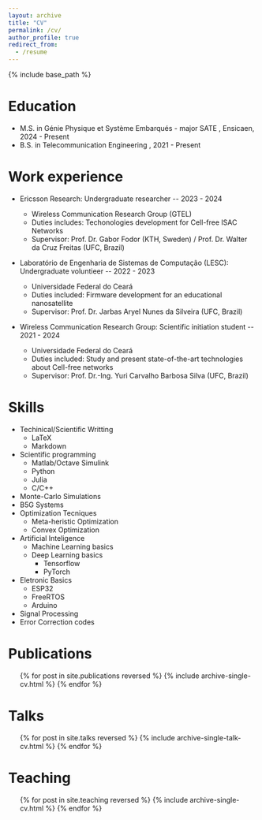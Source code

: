 ```yaml
---
layout: archive
title: "CV"
permalink: /cv/
author_profile: true
redirect_from:
  - /resume
---
```


{% include base_path %}

Education
======
* M.S. in Génie Physique et Système Embarqués - major SATE , Ensicaen, 2024 - Present
* B.S. in Telecommunication Engineering , 2021 - Present

Work experience
======
* Ericsson Research: Undergraduate researcher -- 2023 - 2024
  * Wireless Communication Research Group (GTEL)
  * Duties includes: Techonologies development for Cell-free ISAC Networks
  * Supervisor: Prof. Dr. Gabor Fodor (KTH, Sweden) / Prof. Dr. Walter da Cruz Freitas (UFC, Brazil)  

* Laboratório de Engenharia de Sistemas de Computação (LESC): Undergraduate voluntieer -- 2022 - 2023
  * Universidade Federal do Ceará
  * Duties included: Firmware development for an educational nanosatellite
  * Supervisor:  Prof. Dr. Jarbas Aryel Nunes da Silveira (UFC, Brazil)

* Wireless Communication Research Group: Scientific initiation student -- 2021 - 2024
  * Universidade Federal do Ceará
  * Duties included: Study and present state-of-the-art technologies about Cell-free networks
  * Supervisor: Prof. Dr.-Ing. Yuri Carvalho Barbosa Silva (UFC, Brazil)
  
Skills
======
* Techinical/Scientific Writting
  * LaTeX
  * Markdown
* Scientific programming
  * Matlab/Octave Simulink
  * Python
  * Julia
  * C/C++
* Monte-Carlo Simulations
* B5G Systems
* Optimization Tecniques
  * Meta-heristic Optimization
  * Convex Optimization
* Artificial Inteligence
  * Machine Learning basics
  * Deep Learning basics
    * Tensorflow
    * PyTorch 
* Eletronic Basics
  * ESP32
  * FreeRTOS
  * Arduino
* Signal Processing
* Error Correction codes

Publications
======
  <ul>{% for post in site.publications reversed %}
    {% include archive-single-cv.html %}
  {% endfor %}</ul>
  
Talks
======
  <ul>{% for post in site.talks reversed %}
    {% include archive-single-talk-cv.html  %}
  {% endfor %}</ul>
  
Teaching
======
  <ul>{% for post in site.teaching reversed %}
    {% include archive-single-cv.html %}
  {% endfor %}</ul>
  
<!--
Service and leadership
======
* Currently signed in to 43 different slack teams
-->
